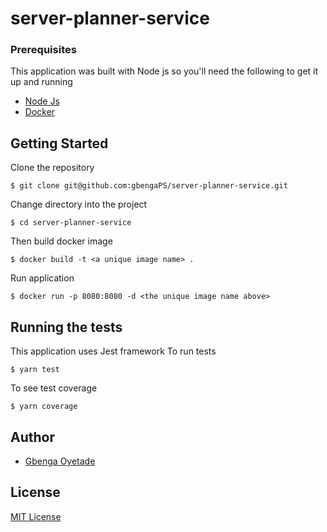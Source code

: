 # server-planner-service

### Prerequisites

This application was built with Node js so you'll need the following to get it up and running

- [Node Js](https://nodejs.org/en/download/)
- [Docker](https://docs.docker.com/docker-for-windows/install/)

## Getting Started

Clone the repository

```
$ git clone git@github.com:gbengaPS/server-planner-service.git
```

Change directory into the project

```
$ cd server-planner-service
```

Then build docker image

```
$ docker build -t <a unique image name> .
```

Run application

```
$ docker run -p 8080:8080 -d <the unique image name above>
```

## Running the tests

This application uses Jest framework
To run tests

```
$ yarn test
```

To see test coverage

```
$ yarn coverage
```

## Author

- [Gbenga Oyetade](https://github.com/gbengaPS)

## License

[MIT License](./LICENSE)
